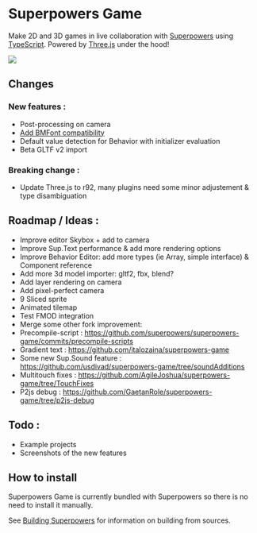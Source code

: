 # Superpowers Game

Make 2D and 3D games in live collaboration with [Superpowers](http://superpowers-html5.com/) using [TypeScript](http://www.typescriptlang.org/). Powered by [Three.js](http://threejs.org/) under the hood!

![](http://i.imgur.com/l9mtEv0.gif)

## Changes

### New features :
 - Post-processing on camera
 - [Add BMFont compatibility](https://github.com/Togimaro/superpowers-game-bmfont-plugin)
 - Default value detection for Behavior with initializer evaluation
 - Beta GLTF v2 import

### Breaking change :
 - Update Three.js to r92, many plugins need some minor adjustement & type disambiguation

## Roadmap / Ideas :
 - Improve editor Skybox + add to camera
 - Improve Sup.Text performance & add more rendering options
 - Improve Behavior Editor: add more types (ie Array, simple interface) & Component reference
 - Add more 3d model importer: gltf2, fbx, blend?
 - Add layer rendering on camera
 - Add pixel-perfect camera
 - 9 Sliced sprite
 - Animated tilemap
 - Test FMOD integration
 - Merge some other fork improvement:
  - Precompile-script : https://github.com/superpowers/superpowers-game/commits/precompile-scripts
  - Gradient text : https://github.com/italozaina/superpowers-game
  - Some new Sup.Sound feature : https://github.com/usdivad/superpowers-game/tree/soundAdditions
  - Multitouch fixes : https://github.com/AgileJoshua/superpowers-game/tree/TouchFixes
  - P2js debug : https://github.com/GaetanRole/superpowers-game/tree/p2js-debug


## Todo :
 - Example projects
 - Screenshots of the new features
 
## How to install

Superpowers Game is currently bundled with Superpowers so there is no need to install it manually.

See [Building Superpowers](http://docs.superpowers-html5.com/en/development/building-superpowers) for information on building from sources.
